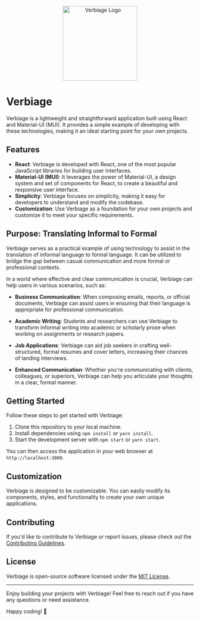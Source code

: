 <p align="center">
  <img src="logo.png" alt="Verbiage Logo" width="200" height="200" />
</p>

# Verbiage

Verbiage is a lightweight and straightforward application built using React and Material-UI (MUI). It provides a simple example of developing with these technologies, making it an ideal starting point for your own projects.

## Features

- **React**: Verbiage is developed with React, one of the most popular JavaScript libraries for building user interfaces.
- **Material-UI (MUI)**: It leverages the power of Material-UI, a design system and set of components for React, to create a beautiful and responsive user interface.
- **Simplicity**: Verbiage focuses on simplicity, making it easy for developers to understand and modify the codebase.
- **Customization**: Use Verbiage as a foundation for your own projects and customize it to meet your specific requirements.

## Purpose: Translating Informal to Formal

Verbiage serves as a practical example of using technology to assist in the translation of informal language to formal language. It can be utilized to bridge the gap between casual communication and more formal or professional contexts.

In a world where effective and clear communication is crucial, Verbiage can help users in various scenarios, such as:

- **Business Communication**: When composing emails, reports, or official documents, Verbiage can assist users in ensuring that their language is appropriate for professional communication.

- **Academic Writing**: Students and researchers can use Verbiage to transform informal writing into academic or scholarly prose when working on assignments or research papers.

- **Job Applications**: Verbiage can aid job seekers in crafting well-structured, formal resumes and cover letters, increasing their chances of landing interviews.

- **Enhanced Communication**: Whether you're communicating with clients, colleagues, or superiors, Verbiage can help you articulate your thoughts in a clear, formal manner.

## Getting Started

Follow these steps to get started with Verbiage:

1. Clone this repository to your local machine.
2. Install dependencies using `npm install` or `yarn install`.
3. Start the development server with `npm start` or `yarn start`.

You can then access the application in your web browser at `http://localhost:3000`.

## Customization

Verbiage is designed to be customizable. You can easily modify its components, styles, and functionality to create your own unique applications.

## Contributing

If you'd like to contribute to Verbiage or report issues, please check out the [Contributing Guidelines](CONTRIBUTING.md).

## License

Verbiage is open-source software licensed under the [MIT License](LICENSE).

---

Enjoy building your projects with Verbiage! Feel free to reach out if you have any questions or need assistance.

Happy coding! 🚀
